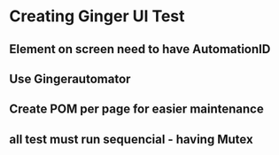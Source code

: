 # Creating Ginger UI Test

## Element on screen need to have AutomationID
## Use Gingerautomator
## Create POM per page for easier maintenance
## all test must run sequencial - having Mutex
